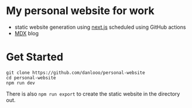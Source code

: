 # My personal website for work

- static website generation using [next.js](https://nextjs.org/) scheduled using GitHub actions
- [MDX](https://mdxjs.com/) blog

# Get Started

```
git clone https://github.com/danlooo/personal-website
cd personal-website
npm run dev
```

There is also `npm run export` to create the static website in the directory out.